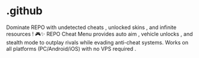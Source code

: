 # .github
Dominate REPO with undetected cheats , unlocked skins , and infinite resources ! 🎮✨ REPO Cheat Menu provides auto aim , vehicle unlocks , and stealth mode to outplay rivals while evading anti-cheat systems. Works on all platforms (PC/Android/iOS) with no VPS required  .
